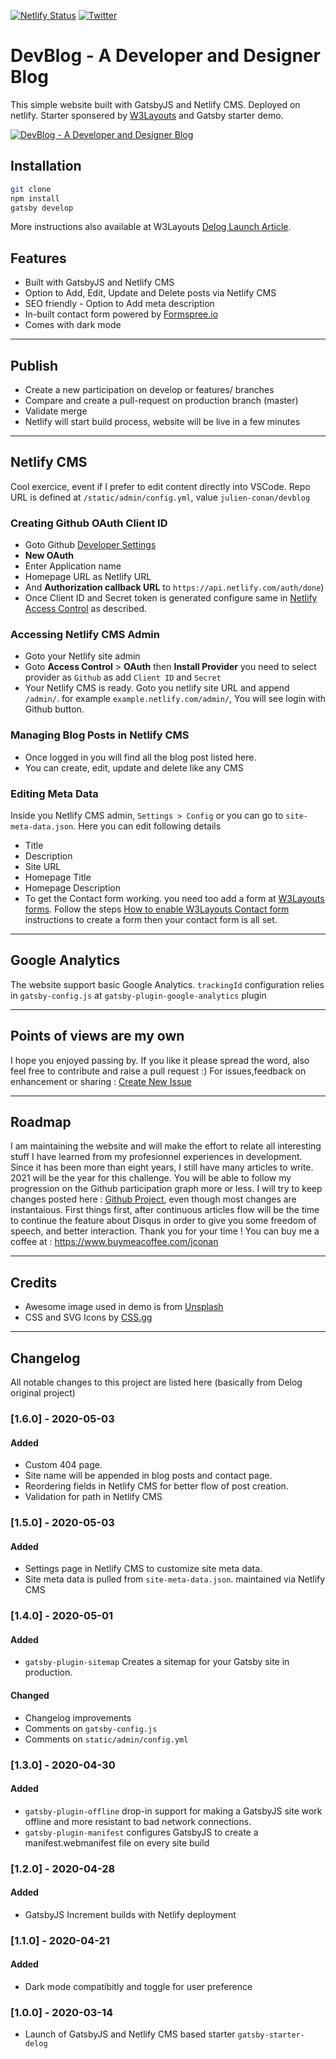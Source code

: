 [![Netlify Status](https://api.netlify.com/api/v1/badges/835007e7-56fc-4265-8fd9-cf6487586f24/deploy-status)](https://app.netlify.com/sites/jconan/deploys)
[![Twitter](https://img.shields.io/twitter/follow/:twitterHandle.svg?style=social&label=@f0und4710n5)](https://twitter.com/f0und4710n5)

# DevBlog - A Developer and Designer Blog
This simple website built with GatsbyJS and Netlify CMS. Deployed on netlify. Starter sponsered by [W3Layouts](https://w3layouts.com) and Gatsby starter demo.

[![DevBlog - A Developer and Designer Blog](https://github.com/julien-conan/devblog/blob/master/static/assets/2021-01-09%20à%2021.31.16%20DevBlog.png)](https://jconan.netlify.app)

## Installation
```bash
git clone 
npm install
gatsby develop
```

More instructions also available at W3Layouts [Delog Launch Article](https://w3layouts.com/articles/delog-gatsby-starter-netlify-cms/).

## Features
- Built with GatsbyJS and Netlify CMS
- Option to Add, Edit, Update and Delete posts via Netlify CMS
- SEO friendly - Option to Add meta description
- In-built contact form powered by [Formspree.io](https://formspree.io) 
- Comes with dark mode

---

## Publish
* Create a new participation on develop or features/ branches
* Compare and create a pull-request on production branch (master)
* Validate merge
* Netlify will start build process, website will be live in a few minutes

---

## Netlify CMS
Cool exercice, event if I prefer to edit content directly into VSCode.
Repo URL is defined at `/static/admin/config.yml`, value `julien-conan/devblog`

### Creating Github OAuth Client ID
* Goto Github [Developer Settings](https://github.com/settings/developers)
* **New OAuth** 
* Enter Application name
* Homepage URL as Netlify URL
* And **Authorization callback URL** to `https://api.netlify.com/auth/done`)
* Once Client ID and Secret token is generated configure same in [Netlify Access Control](#accessing-netlify-cms-admin) as described.

### Accessing Netlify CMS Admin
* Goto your Netlify site admin
* Goto **Access Control** > **OAuth** then **Install Provider** you need to select provider as `Github` as add `Client ID` and `Secret` 
* Your Netlify CMS is ready. Goto you netlify site URL and append `/admin/`. for example `example.netlify.com/admin/`, You will see login with Github button.

### Managing Blog Posts in Netlify CMS
* Once logged in you will find all the blog post listed here.
* You can create, edit, update and delete like any CMS

### Editing Meta Data
Inside you Netlify CMS admin, `Settings > Config` or you can go to `site-meta-data.json`. Here you can edit following details
* Title
* Description
* Site URL
* Homepage Title
* Homepage Description
* To get the Contact form working. you need too add a form at [W3Layouts forms](https://my.w3layouts.com/Forms/). Follow the steps [How to enable W3Layouts Contact form](https://w3layouts.com/articles/introducing-contact-forms-for-static-websites/) instructions to create a form then your contact form is all set.

---

## Google Analytics
The website support basic Google Analytics.
`trackingId` configuration relies in `gatsby-config.js` at `gatsby-plugin-google-analytics` plugin

---

## Points of views are my own
I hope you enjoyed passing by. If you like it please spread the word, also feel free to contribute and raise a pull request :)
For issues,feedback on enhancement or sharing : [Create New Issue](https://github.com/julien-conan/devblog/issues/new)

---

## Roadmap
I am maintaining the website and will make the effort to relate all interesting stuff I have learned from my profesionnel experiences in development. Since it has been more than eight years, I still have many articles to write. 2021 will be the year for this challenge. You will be able to follow my progression on the Github participation graph more or less. I will try to keep changes posted here : [Github Project](https://github.com/julien-conan/devblog/projects/1), even though most changes are instantaious.
First things first, after continuous articles flow will be the time to continue the feature about Disqus in order to give you some freedom of speech, and better interaction. 
Thank you for your time ! You can buy me a coffee at : https://www.buymeacoffee.com/jconan

---

## Credits
- Awesome image used in demo is from [Unsplash](https://unsplash.com)
- CSS and SVG Icons by [CSS.gg](https://css.gg)

---

## Changelog
All notable changes to this project are listed here (basically from Delog original project)

### [1.6.0] - 2020-05-03
#### Added
- Custom 404 page.
- Site name will be appended in blog posts and contact page.
- Reordering fields in Netlify CMS for better flow of post creation.
- Validation for path in Netlify CMS

### [1.5.0] - 2020-05-03
#### Added
- Settings page in Netlify CMS to customize site meta data.
- Site meta data is pulled from `site-meta-data.json`. maintained via Netlify CMS

### [1.4.0] - 2020-05-01
#### Added
- `gatsby-plugin-sitemap` Creates a sitemap for your Gatsby site in production.

#### Changed
- Changelog improvements
- Comments on `gatsby-config.js`
- Comments on `static/admin/config.yml`

### [1.3.0] - 2020-04-30
#### Added
- `gatsby-plugin-offline` drop-in support for making a GatsbyJS site work offline and more resistant to bad network connections.
- `gatsby-plugin-manifest` configures GatsbyJS to create a manifest.webmanifest file on every site build

### [1.2.0] - 2020-04-28
#### Added 
- GatsbyJS Increment builds with Netlify deployment

### [1.1.0] - 2020-04-21
#### Added 
- Dark mode compatibitly and toggle for user preference

### [1.0.0] - 2020-03-14
- Launch of GatsbyJS and Netlify CMS based starter `gatsby-starter-delog`
